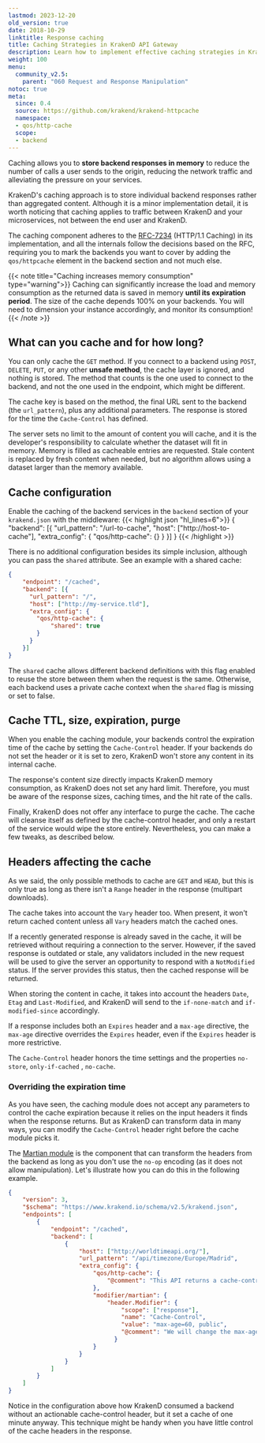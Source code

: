 ```yaml
---
lastmod: 2023-12-20
old_version: true
date: 2018-10-29
linktitle: Response caching
title: Caching Strategies in KrakenD API Gateway
description: Learn how to implement effective caching strategies in KrakenD API Gateway to improve API performance and reduce backend load
weight: 100
menu:
  community_v2.5:
    parent: "060 Request and Response Manipulation"
notoc: true
meta:
  since: 0.4
  source: https://github.com/krakend/krakend-httpcache
  namespace:
  - qos/http-cache
  scope:
  - backend
---
```

Caching allows you to **store backend responses in memory** to reduce the number of calls a user sends to the origin, reducing the network traffic and alleviating the pressure on your services.

KrakenD's caching approach is to store individual backend responses rather than aggregated content. Although it is a minor implementation detail, it is worth noticing that caching applies to traffic between KrakenD and your microservices, not between the end user and KrakenD.

The caching component adheres to the [RFC-7234](https://datatracker.ietf.org/doc/html/rfc7234) (HTTP/1.1 Caching) in its implementation, and all the internals follow the decisions based on the RFC, requiring you to mark the backends you want to cover by adding the `qos/httpcache` element in the backend section and not much else.

{{< note title="Caching increases memory consumption" type="warning">}}
Caching can significantly increase the load and memory consumption as the returned data is saved in memory **until its expiration period**. The size of the cache depends 100% on your backends. You will need to dimension your instance accordingly, and monitor its consumption!
{{< /note >}}

## What can you cache and for how long?
You can only cache the `GET` method. If you connect to a backend using `POST`, `DELETE`, `PUT`, or any other **unsafe method**, the cache layer is ignored, and nothing is stored. The method that counts is the one used to connect to the backend, and not the one used in the endpoint, which might be different.

The cache key is based on the method, the final URL sent to the backend (the `url_pattern`), plus any additional parameters. The response is stored for the time the `Cache-Control` has defined.

The server sets no limit to the amount of content you will cache, and it is the developer's responsibility to calculate whether the dataset will fit in memory. Memory is filled as cacheable entries are requested. Stale content is replaced by fresh content when needed, but no algorithm allows using a dataset larger than the memory available.

## Cache configuration
Enable the caching of the backend services in the `backend` section of your `krakend.json` with the middleware:
{{< highlight json "hl_lines=6">}}
{
    "backend": [{
      "url_pattern": "/url-to-cache",
      "host": ["http://host-to-cache"],
      "extra_config": {
        "qos/http-cache": {}
      }
    }]
}
{{< /highlight >}}

There is no additional configuration besides its simple inclusion, although you can pass the `shared` attribute. See an example with a shared cache:

```json
{
    "endpoint": "/cached",
    "backend": [{
      "url_pattern": "/",
      "host": ["http://my-service.tld"],
      "extra_config": {
        "qos/http-cache": {
            "shared": true
        }
      }
    }]
}
```

The `shared` cache allows different backend definitions with this flag enabled to reuse the store between them when the request is the same. Otherwise, each backend uses a private cache context when the `shared` flag is missing or set to false.

## Cache TTL, size, expiration, purge
When you enable the caching module, your backends control the expiration time of the cache by setting the `Cache-Control` header. If your backends do not set the header or it is set to zero, KrakenD won't store any content in its internal cache.

The response's content size directly impacts KrakenD memory consumption, as KrakenD does not set any hard limit. Therefore, you must be aware of the response sizes, caching times, and the hit rate of the calls.

Finally, KrakenD does not offer any interface to purge the cache. The cache will cleanse itself as defined by the cache-control header, and only a restart of the service would wipe the store entirely. Nevertheless, you can make a few tweaks, as described below.

## Headers affecting the cache
As we said, the only possible methods to cache are `GET` and `HEAD`, but this is only true as long as there isn't a `Range` header in the response (multipart downloads).

The cache takes into account the `Vary` header too. When present, it won't return cached content unless all `Vary` headers match the cached ones.

If a recently generated response is already saved in the cache, it will be retrieved without requiring a connection to the server. However, if the saved response is outdated or stale, any validators included in the new request will be used to give the server an opportunity to respond with a `NotModified` status. If the server provides this status, then the cached response will be returned.

When storing the content in cache, it takes into account the headers `Date`, `Etag` and `Last-Modified`, and KrakenD will send to the `if-none-match` and `if-modified-since` accordingly.

If a response includes both an `Expires` header and a `max-age` directive, the `max-age` directive overrides the `Expires` header, even if the `Expires` header is more restrictive.

The `Cache-Control` header honors the time settings and the properties `no-store`, `only-if-cached` , `no-cache`.

### Overriding the expiration time
As you have seen, the caching module does not accept any parameters to control the cache expiration because it relies on the input headers it finds when the response returns. But as KrakenD can transform data in many ways, you can modify the `Cache-Control` header right before the cache module picks it.

The [Martian module](/docs/v2.5/backends/martian/) is the component that can transform the headers from the backend as long as you don't use the `no-op` encoding (as it does not allow manipulation). Let's illustrate how you can do this in the following example.

```json
{
    "version": 3,
    "$schema": "https://www.krakend.io/schema/v2.5/krakend.json",
    "endpoints": [
        {
            "endpoint": "/cached",
            "backend": [
                {
                    "host": ["http://worldtimeapi.org/"],
                    "url_pattern": "/api/timezone/Europe/Madrid",
                    "extra_config": {
                        "qos/http-cache": {
                            "@comment": "This API returns a cache-control: max-age=0 so KrakenD won't cache this unless changed"
                        },
                        "modifier/martian": {
                            "header.Modifier": {
                                "scope": ["response"],
                                "name": "Cache-Control",
                                "value": "max-age=60, public",
                                "@comment": "We will change the max-age policy before KrakenD checks the content for caching. Now content is cached 60 seconds."
                              }
                        }
                    }
                }
            ]
        }
    ]
}
```

Notice in the configuration above how KrakenD consumed a backend without an actionable cache-control header, but it set a cache of one minute anyway. This technique might be handy when you have little control of the cache headers in the response.
